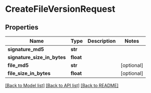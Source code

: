 # CreateFileVersionRequest


## Properties
Name | Type | Description | Notes
------------ | ------------- | ------------- | -------------
**signature_md5** | **str** |  | 
**signature_size_in_bytes** | **float** |  | 
**file_md5** | **str** |  | [optional] 
**file_size_in_bytes** | **float** |  | [optional] 

[[Back to Model list]](../README.md#documentation-for-models) [[Back to API list]](../README.md#documentation-for-api-endpoints) [[Back to README]](../README.md)


